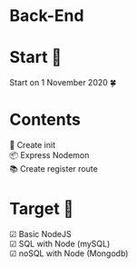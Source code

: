 # Back-End

# Start 🚀

Start on 1 November 2020 🍀

# Contents
🚀 Create init<br/>
📦 Express Nodemon<br/>
📚 Create register route

# Target 🎯
☑ Basic NodeJS<br/>
☑ SQL with Node (mySQL)<br/>
☑ noSQL with Node (Mongodb)
